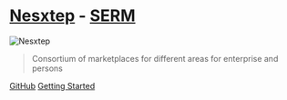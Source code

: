 # [Nesxtep](./others/glossary#n) - [SERM](./others/glossary#s)

![Nesxtep](./assets/nesxtep.svg)

> Consortium of marketplaces for different areas for enterprise and persons

[GitHub](https://github.com/Ing-AlejandroRangel-Meli/nesxtep)
[Getting Started](README.md)
